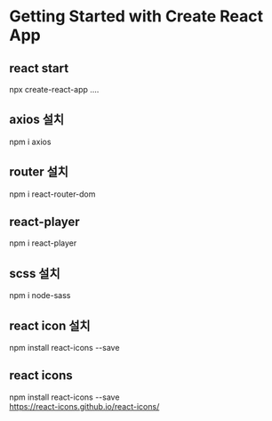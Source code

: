 # Getting Started with Create React App

## react start

npx create-react-app ....

## axios 설치

npm i axios

## router 설치

npm i react-router-dom

## react-player

npm i react-player

## scss 설치

npm i node-sass

## react icon 설치

npm install react-icons --save


## react icons   
npm install react-icons --save   
https://react-icons.github.io/react-icons/